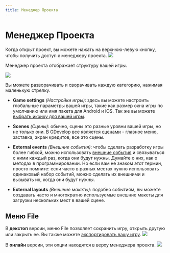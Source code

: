 ```yaml
---
title: Менеджер Проекта
---
```

# Менеджер Проекта

Когда открыт проект, вы можете нажать на верхнюю-левую кнопку, чтобы получить доступ к менеджеру проекта.
![](/gdevelop5/project-manager-button.png)

Менеджер проекта отображает структуру вашей игры.

![](/gdevelop5/interface/projectmanager2.png)

Вы можете разворачивать и сворачивать каждую категорию, нажимая маленькую стрелку.

  * **Game settings** _(Настройки игры)_: здесь вы можете настроить глобальные параметры вашей игры, такие как размер окна игры по умолчанию или имя пакета для Android и iOS. Так же вы можете [выбрать иконку для вашей игры](/ru/gdevelop5/interface/project-manager/icons).

  * **Scenes** _(Сцены)_: обычно, сцены это разные уровни вашей игры, но не только они. В GDevelop все является [сценами](/ru/gdevelop5/interface/scene-editor) - главное меню, заставка, экран кредитов, все это сцены.

  * **External events** _(Внешние события)_: чтобы сделать разработку игры более гибкой, можно использовать [внешние события](/ru/gdevelop5/interface/events-editor) и связываться с ними каждый раз, когда они будут нужны. Думайте о них, как о методах в программировании. Но если вам не знаком этот термин, просто помните: если часто в разных местах нужно использовать одинаковый набор событий, можно сделать их внешними и вызывать их, когда они будут нужны. 

  * **External layouts** _(Внешние макеты)_: подобно событиям, вы можете создавать часто и многократно используемые внешние макеты для загрузки нескольких мест в вашей сцене.

## Меню File
В **декстоп** версии, меню File позволяет сохранить игру, открыть другую или закрыть ее. Вы также можете [экспортировать вашу игру](/ru/gdevelop5/publishing). 
![](/gdevelop5/file-menu.png) 

В **онлайн** версии, эти опции находятся в верху менеджера проекта.
![](/gdevelop5/web-project-manager-tab.png)